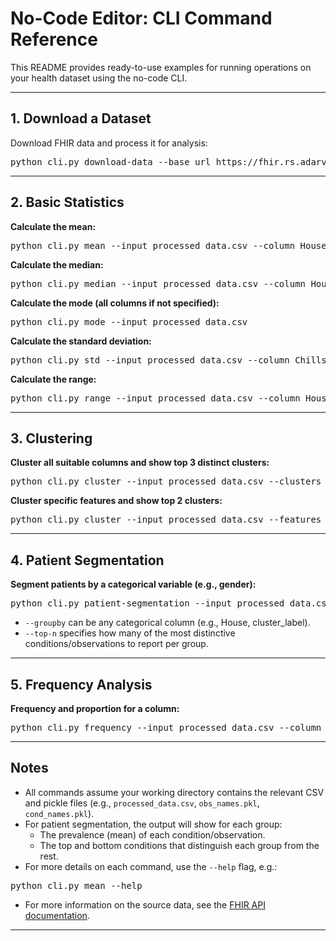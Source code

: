 # No-Code Editor: CLI Command Reference

This README provides ready-to-use examples for running operations on your health dataset using the no-code CLI.

---

## 1. Download a Dataset

Download FHIR data and process it for analysis:

<pre>python cli.py download-data --base_url https://fhir.rs.adarv.in/fhir --dataset_name LeptoDemo</pre>


---

## 2. Basic Statistics

**Calculate the mean:**

<pre>python cli.py mean --input processed_data.csv --column House</pre>


**Calculate the median:**

<pre>python cli.py median --input processed_data.csv --column House</pre>

**Calculate the mode (all columns if not specified):**

<pre>python cli.py mode --input processed_data.csv</pre>


**Calculate the standard deviation:**

<pre>python cli.py std --input processed_data.csv --column Chills</pre>


**Calculate the range:**

<pre>python cli.py range --input processed_data.csv --column House</pre>


---

## 3. Clustering

**Cluster all suitable columns and show top 3 distinct clusters:**

<pre>python cli.py cluster --input processed_data.csv --clusters 3 --topx 3</pre>

**Cluster specific features and show top 2 clusters:**

<pre>python cli.py cluster --input processed_data.csv --features gender,Chills --clusters 3 --topx 2</pre>


---

## 4. Patient Segmentation

**Segment patients by a categorical variable (e.g., gender):**

<pre>python cli.py patient-segmentation --input processed_data.csv --groupby gender --obs-names-path obs_names.pkl --cond-names-path cond_names.pkl --top-n 5</pre>

- `--groupby` can be any categorical column (e.g., House, cluster_label).
- `--top-n` specifies how many of the most distinctive conditions/observations to report per group.

---

## 5. Frequency Analysis

**Frequency and proportion for a column:**

<pre>python cli.py frequency --input processed_data.csv --column Gender --proportion</pre>


---

## Notes

- All commands assume your working directory contains the relevant CSV and pickle files (e.g., `processed_data.csv`, `obs_names.pkl`, `cond_names.pkl`).
- For patient segmentation, the output will show for each group:
  - The prevalence (mean) of each condition/observation.
  - The top and bottom conditions that distinguish each group from the rest.
- For more details on each command, use the `--help` flag, e.g.:

<pre>python cli.py mean --help</pre>

- For more information on the source data, see the [FHIR API documentation](https://fhir.rs.adarv.in/fhir).

---
